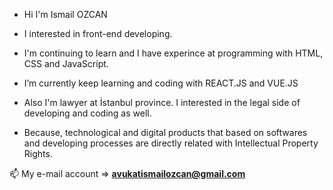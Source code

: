 - Hi I'm Ismail OZCAN
- I interested in front-end developing. 
- I'm continuing to learn and I have experince at programming with HTML, CSS and JavaScript.
- I’m currently keep learning and coding with REACT.JS and VUE.JS

- Also I'm lawyer at İstanbul province. I interested in the legal side of developing and coding as well. 
- Because, technological and digital products that based on softwares and developing processes are directly related with Intellectual Property Rights. 

📫 My e-mail account =>  **avukatismailozcan@gmail.com**
